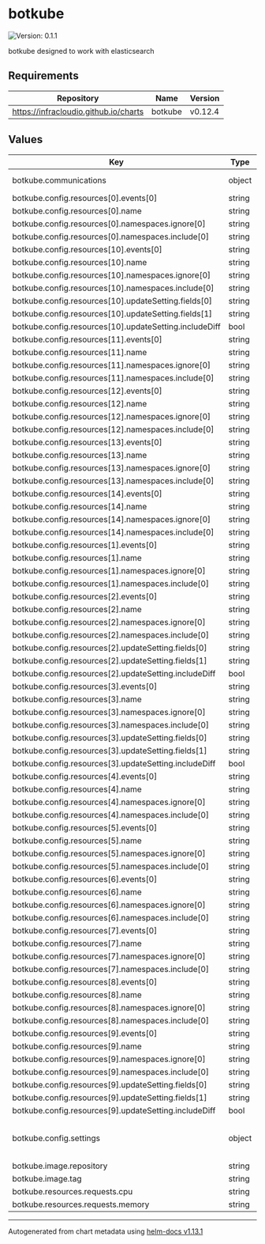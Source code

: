 # botkube

![Version: 0.1.1](https://img.shields.io/badge/Version-0.1.1-informational?style=flat-square)

botkube designed to work with elasticsearch

## Requirements

| Repository | Name | Version |
|------------|------|---------|
| https://infracloudio.github.io/charts | botkube | v0.12.4 |

## Values

| Key | Type | Default | Description |
|-----|------|---------|-------------|
| botkube.communications | object | `{"elasticsearch":{"enabled":true,"index":{"name":"botkube","replicas":0,"shards":1,"type":"botkube-event"},"server":"http://elasticsearch-master:9200"}}` | Communication settings |
| botkube.config.resources[0].events[0] | string | `"error"` |  |
| botkube.config.resources[0].name | string | `"v1/pods"` |  |
| botkube.config.resources[0].namespaces.ignore[0] | string | `nil` |  |
| botkube.config.resources[0].namespaces.include[0] | string | `"all"` |  |
| botkube.config.resources[10].events[0] | string | `"error"` |  |
| botkube.config.resources[10].name | string | `"batch/v1/jobs"` |  |
| botkube.config.resources[10].namespaces.ignore[0] | string | `nil` |  |
| botkube.config.resources[10].namespaces.include[0] | string | `"all"` |  |
| botkube.config.resources[10].updateSetting.fields[0] | string | `"spec.template.spec.containers[*].image"` |  |
| botkube.config.resources[10].updateSetting.fields[1] | string | `"status.conditions[*].type"` |  |
| botkube.config.resources[10].updateSetting.includeDiff | bool | `true` |  |
| botkube.config.resources[11].events[0] | string | `"error"` |  |
| botkube.config.resources[11].name | string | `"rbac.authorization.k8s.io/v1/roles"` |  |
| botkube.config.resources[11].namespaces.ignore[0] | string | `nil` |  |
| botkube.config.resources[11].namespaces.include[0] | string | `"all"` |  |
| botkube.config.resources[12].events[0] | string | `"error"` |  |
| botkube.config.resources[12].name | string | `"rbac.authorization.k8s.io/v1/rolebindings"` |  |
| botkube.config.resources[12].namespaces.ignore[0] | string | `nil` |  |
| botkube.config.resources[12].namespaces.include[0] | string | `"all"` |  |
| botkube.config.resources[13].events[0] | string | `"error"` |  |
| botkube.config.resources[13].name | string | `"rbac.authorization.k8s.io/v1/clusterroles"` |  |
| botkube.config.resources[13].namespaces.ignore[0] | string | `nil` |  |
| botkube.config.resources[13].namespaces.include[0] | string | `"all"` |  |
| botkube.config.resources[14].events[0] | string | `"error"` |  |
| botkube.config.resources[14].name | string | `"rbac.authorization.k8s.io/v1/clusterrolebindings"` |  |
| botkube.config.resources[14].namespaces.ignore[0] | string | `nil` |  |
| botkube.config.resources[14].namespaces.include[0] | string | `"all"` |  |
| botkube.config.resources[1].events[0] | string | `"error"` |  |
| botkube.config.resources[1].name | string | `"v1/services"` |  |
| botkube.config.resources[1].namespaces.ignore[0] | string | `nil` |  |
| botkube.config.resources[1].namespaces.include[0] | string | `"all"` |  |
| botkube.config.resources[2].events[0] | string | `"error"` |  |
| botkube.config.resources[2].name | string | `"apps/v1/deployments"` |  |
| botkube.config.resources[2].namespaces.ignore[0] | string | `nil` |  |
| botkube.config.resources[2].namespaces.include[0] | string | `"all"` |  |
| botkube.config.resources[2].updateSetting.fields[0] | string | `"spec.template.spec.containers[*].image"` |  |
| botkube.config.resources[2].updateSetting.fields[1] | string | `"status.availableReplicas"` |  |
| botkube.config.resources[2].updateSetting.includeDiff | bool | `true` |  |
| botkube.config.resources[3].events[0] | string | `"error"` |  |
| botkube.config.resources[3].name | string | `"apps/v1/statefulsets"` |  |
| botkube.config.resources[3].namespaces.ignore[0] | string | `nil` |  |
| botkube.config.resources[3].namespaces.include[0] | string | `"all"` |  |
| botkube.config.resources[3].updateSetting.fields[0] | string | `"spec.template.spec.containers[*].image"` |  |
| botkube.config.resources[3].updateSetting.fields[1] | string | `"status.readyReplicas"` |  |
| botkube.config.resources[3].updateSetting.includeDiff | bool | `true` |  |
| botkube.config.resources[4].events[0] | string | `"error"` |  |
| botkube.config.resources[4].name | string | `"v1/nodes"` |  |
| botkube.config.resources[4].namespaces.ignore[0] | string | `nil` |  |
| botkube.config.resources[4].namespaces.include[0] | string | `"all"` |  |
| botkube.config.resources[5].events[0] | string | `"error"` |  |
| botkube.config.resources[5].name | string | `"v1/namespaces"` |  |
| botkube.config.resources[5].namespaces.ignore[0] | string | `nil` |  |
| botkube.config.resources[5].namespaces.include[0] | string | `"all"` |  |
| botkube.config.resources[6].events[0] | string | `"error"` |  |
| botkube.config.resources[6].name | string | `"v1/persistentvolumes"` |  |
| botkube.config.resources[6].namespaces.ignore[0] | string | `nil` |  |
| botkube.config.resources[6].namespaces.include[0] | string | `"all"` |  |
| botkube.config.resources[7].events[0] | string | `"error"` |  |
| botkube.config.resources[7].name | string | `"v1/persistentvolumeclaims"` |  |
| botkube.config.resources[7].namespaces.ignore[0] | string | `nil` |  |
| botkube.config.resources[7].namespaces.include[0] | string | `"all"` |  |
| botkube.config.resources[8].events[0] | string | `"error"` |  |
| botkube.config.resources[8].name | string | `"v1/configmaps"` |  |
| botkube.config.resources[8].namespaces.ignore[0] | string | `nil` |  |
| botkube.config.resources[8].namespaces.include[0] | string | `"all"` |  |
| botkube.config.resources[9].events[0] | string | `"error"` |  |
| botkube.config.resources[9].name | string | `"apps/v1/daemonsets"` |  |
| botkube.config.resources[9].namespaces.ignore[0] | string | `nil` |  |
| botkube.config.resources[9].namespaces.include[0] | string | `"all"` |  |
| botkube.config.resources[9].updateSetting.fields[0] | string | `"spec.template.spec.containers[*].image"` |  |
| botkube.config.resources[9].updateSetting.fields[1] | string | `"status.numberReady"` |  |
| botkube.config.resources[9].updateSetting.includeDiff | bool | `true` |  |
| botkube.config.settings | object | `{"allowkubectl":false,"clustername":null,"configwatcher":false,"restrictAccess":false,"upgradeNotifier":true}` | Setting to support multiple clusters |
| botkube.image.repository | string | `"docker.io/infracloudio/botkube"` |  |
| botkube.image.tag | string | `"v0.12.1"` |  |
| botkube.resources.requests.cpu | string | `"3m"` |  |
| botkube.resources.requests.memory | string | `"60Mi"` |  |

----------------------------------------------
Autogenerated from chart metadata using [helm-docs v1.13.1](https://github.com/norwoodj/helm-docs/releases/v1.13.1)

